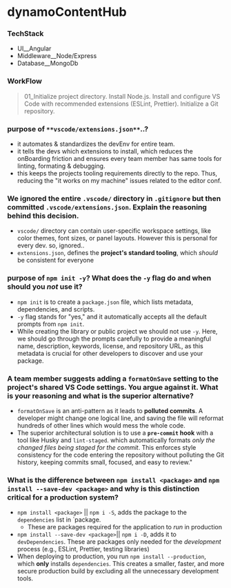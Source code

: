 # dynamoContentHub
### TechStack
- UI__Angular
- Middleware__Node/Express
- Database__MongoDb


### WorkFlow
> 01_Initialize project directory. Install Node.js. Install and configure VS Code with recommended extensions (ESLint, Prettier). Initialize a Git repository.
### purpose of `**vscode/extensions.json**`..?
- it automates & standardizes the devEnv for entire team.
- it tells the devs which extensions to install, which reduces the onBoarding friction and ensures every team member has same tools for linting, formating & debugging.
- this keeps the projects tooling requirements directly to the repo. Thus, reducing the "it works on my machine" issues related to the editor conf.

### We ignored the entire `.vscode/` directory in `.gitignore` but then committed `.vscode/extensions.json`. Explain the reasoning behind this decision.
- `vscode/` directory can contain user-specific workspace settings, like color themes, font sizes, or panel layouts. However this is personal for every dev. so, ignored..
- `extensions.json`, defines the **project's standard tooling**, which *should* be consistent for everyone

### purpose of `npm init -y`? What does the `-y` flag do and when should you *not* use it?
- `npm init` is to create a `package.json` file, which lists metadata, dependencies, and scripts.
- `-y` flag stands for "yes," and it automatically accepts all the default prompts from `npm init`.
- While creating the library or public project we should not use `-y`. Here, we should go through the prompts carefully to provide a meaningful name, description, keywords, license, and repository URL, as this metadata is crucial for other developers to discover and use your package.
  
### A team member suggests adding a `formatOnSave` setting to the project's shared VS Code settings. You argue against it. What is your reasoning and what is the superior alternative?
- `formatOnSave` is an anti-pattern as it leads to **polluted commits**. A developer might change one logical line, and saving the file will reformat hundreds of other lines which would mess the whole code.
- The superior architectural solution is to use a **`pre-commit` hook** with a tool like Husky and `lint-staged`. which automatically formats *only the changed files being staged for the commit*. This enforces style consistency for the code entering the repository without polluting the Git history, keeping commits small, focused, and easy to review."

### What is the difference between `npm install <package>` and `npm install --save-dev <package>` and why is this distinction critical for a production system?
- `npm install <package>` || `npm i -S`, adds the package to the `dependencies` list in `package.
  - These are packages required for the application to *run* in production
- `npm install --save-dev <package>`|| `npm i -D`, adds it to `devDependencies`. These are packages only needed for the *development* process (e.g., ESLint, Prettier, testing libraries)
- When deploying to production, you run `npm install --production`, which **only** installs `dependencies`. This creates a smaller, faster, and more secure production build by excluding all the unnecessary development tools.






